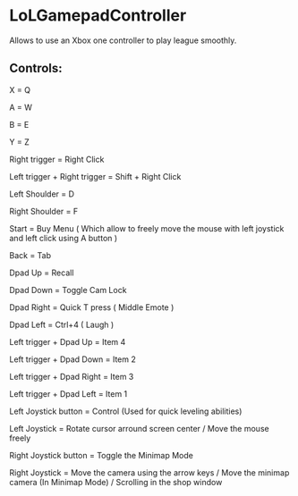 # LoLGamepadController
Allows to use an Xbox one controller to play league smoothly.

## Controls:
X = Q

A = W

B = E

Y = Z


Right trigger = Right Click

Left trigger + Right trigger = Shift + Right Click


Left Shoulder = D

Right Shoulder = F

Start = Buy Menu ( Which allow to freely move the mouse with left joystick and left click using A button )

Back = Tab


Dpad Up = Recall

Dpad Down = Toggle Cam Lock

Dpad Right = Quick T press ( Middle Emote )

Dpad Left = Ctrl+4 ( Laugh )

Left trigger + Dpad Up = Item 4

Left trigger + Dpad Down = Item 2

Left trigger + Dpad Right = Item 3

Left trigger + Dpad Left = Item 1


Left Joystick button = Control (Used for quick leveling abilities)

Left Joystick = Rotate cursor arround screen center / Move the mouse freely

Right Joystick button = Toggle the Minimap Mode

Right Joystick = Move the camera using the arrow keys / Move the minimap camera (In Minimap Mode) / Scrolling in the shop window

